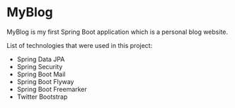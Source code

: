 # MyBlog

MyBlog is my first Spring Boot application which is a personal blog website.

List of technologies that were used in this project:
- Spring Data JPA
- Spring Security
- Spring Boot Mail
- Spring Boot Flyway
- Spring Boot Freemarker
- Twitter Bootstrap
